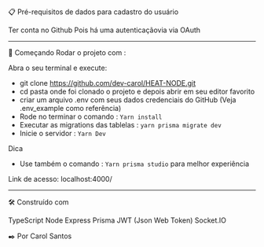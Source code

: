 
📋 Pré-requisitos de dados para cadastro do usuário

Ter conta no Github
Pois há uma autenticaçãovia via OAuth 

--------------------------------------------

🚀 Começando Rodar o projeto com :

Abra o seu terminal e execute:

- git clone https://github.com/dev-carol/HEAT-NODE.git
- cd pasta onde foi clonado o projeto e depois abrir em seu editor favorito
- criar um arquivo .env com seus dados credenciais do GitHub (Veja .env_example como referência)
- Rode no terminar o comando : `Yarn install`
- Executar as migrations das tablelas : `yarn prisma migrate dev`
- Inicie o servidor : `Yarn Dev `

Dica
- Use também o comando : `Yarn prisma studio`
para melhor experiência 

Link de acesso: localhost:4000/

----------------------------------------------

🛠️ Construído com

TypeScript
Node Express
Prisma
JWT (Json Web Token)
Socket.IO


✒️ Por Carol Santos
